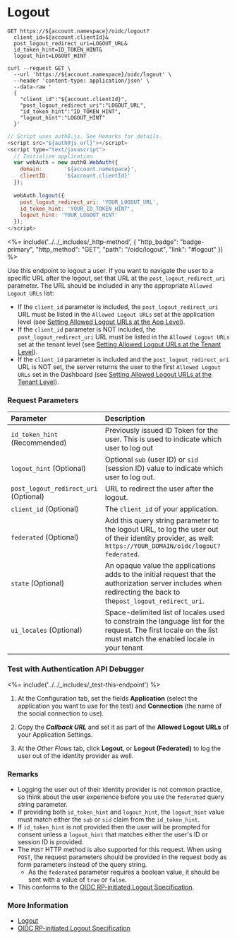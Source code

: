 # Logout

```http
GET https://${account.namespace}/oidc/logout?
  client_id=${account.clientId}&
  post_logout_redirect_uri=LOGOUT_URL&
  id_token_hint=ID_TOKEN_HINT&
  logout_hint=LOGOUT_HINT
```

```shell
curl --request GET \
  --url 'https://${account.namespace}/oidc/logout' \
  --header 'content-type: application/json' \
  --data-raw '
  { 
    "client_id":"${account.clientId}", 
    "post_logout_redirect_uri":"LOGOUT_URL", 
    "id_token_hint":"ID_TOKEN_HINT",
    "logout_hint":"LOGOUT_HINT"
  }'
```

```javascript
// Script uses auth0.js. See Remarks for details.
<script src="${auth0js_url}"></script>
<script type="text/javascript">
  // Initialize application
  var webAuth = new auth0.WebAuth({
    domain:       '${account.namespace}',
    clientID:     '${account.clientId}'
  });
  
  webAuth.logout({
    post_logout_redirect_uri: 'YOUR_LOGOUT_URL',
    id_token_hint: 'YOUR_ID_TOKEN_HINT',
    logout_hint: 'YOUR_LOGOUT_HINT'
  });
</script>
```

<%= include('../../_includes/_http-method', {
  "http_badge": "badge-primary",
  "http_method": "GET",
  "path": "/oidc/logout",
  "link": "#logout"
}) %>

Use this endpoint to logout a user. If you want to navigate the user to a specific URL after the logout, set that URL at the `post_logout_redirect_uri` parameter. The URL should be included in any the appropriate `Allowed Logout URLs` list:

- If the `client_id` parameter is included, the `post_logout_redirect_uri` URL must be listed in the `Allowed Logout URLs` set at the application level (see [Setting Allowed Logout URLs at the App Level](https://auth0.com/docs/logout#set-the-allowed-logout-urls-at-the-application-level)).
- If the `client_id` parameter is NOT included, the `post_logout_redirect_uri` URL must be listed in the `Allowed Logout URLs` set at the tenant level (see [Setting Allowed Logout URLs at the Tenant Level](https://auth0.com/docs/logout#set-the-allowed-logout-urls-at-the-tenant-level)).
- If the `client_id` parameter is included and the `post_logout_redirect_uri` URL is NOT set, the server returns the user to the first `Allowed Logout URLs` set in the Dashboard (see [Setting Allowed Logout URLs at the Tenant Level](https://auth0.com/docs/logout#set-the-allowed-logout-urls-at-the-tenant-level)).


### Request Parameters

| Parameter                             | Description                                                                                                                                                     |
| :------------------------------------ | :-------------------------------------------------------------------------------------------------------------------------------------------------------------- |
| `id_token_hint` (Recommended)         | Previously issued ID Token for the user. This is used to indicate which user to log out                                                                         |
| `logout_hint` (Optional)              | Optional `sub` (user ID) or `sid` (session ID) value to indicate which user to log out.                                                                         |
| `post_logout_redirect_uri` (Optional) | URL to redirect the user after the logout.                                                                                                                      |
| `client_id` (Optional)                | The `client_id` of your application.                                                                                                                            |
| `federated` (Optional)                | Add this query string parameter to the logout URL, to log the user out of their identity provider, as well: `https://YOUR_DOMAIN/oidc/logout?federated`.        |
| `state` (Optional)                    | An opaque value the applications adds to the initial request that the authorization server includes when redirecting the back to the`post_logout_redirect_uri`. |
| `ui_locales` (Optional)               | Space-delimited list of locales used to constrain the language list for the request. The first locale on the list must match the enabled locale in your tenant  |


### Test with Authentication API Debugger

<%= include('../../_includes/_test-this-endpoint') %>

1. At the Configuration tab, set the fields **Application** (select the application you want to use for the test) and **Connection** (the name of the social connection to use).

1. Copy the **_Callback URL_** and set it as part of the **Allowed Logout URLs** of your Application Settings.

1. At the _Other Flows_ tab, click **Logout**, or **Logout (Federated)** to log the user out of the identity provider as well.


### Remarks

- Logging the user out of their identity provider is not common practice, so think about the user experience before you use the `federated` query string parameter.
- If providing both `id_token_hint` and `logout_hint`, the `logout_hint` value must match either the `sub` or `sid` claim from the `id_token_hint`.
- If `id_token_hint` is not provided then the user will be prompted for consent unless a `logout_hint` that matches either the user's ID or session ID is provided.
- The `POST` HTTP method is also supported for this request. When using `POST`, the request parameters should be provided in the request body as form parameters instead of the query string.
  - As the `federated` parameter requires a boolean value, it should be sent with a value of `true` or `false`.
- This conforms to the [OIDC RP-initiated Logout Specification](https://openid.net/specs/openid-connect-rpinitiated-1_0.html).

### More Information

- [Logout](/logout)
- [OIDC RP-initiated Logout Specification](https://openid.net/specs/openid-connect-rpinitiated-1_0.html)

